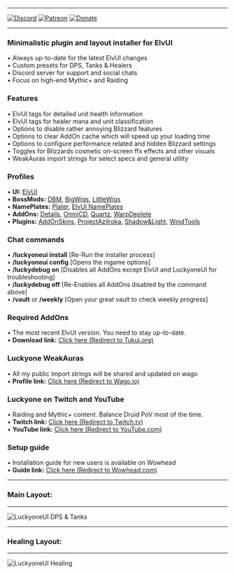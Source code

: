 ***
[![Discord](https://img.shields.io/discord/713882063169781870?label=Discord)](https://discord.gg/xRY4bwA) [![Patreon](https://img.shields.io/badge/Support-Patreon-orange)](https://www.patreon.com/luckyone) [![Donate](https://img.shields.io/badge/Support-Donate-blue)](https://streamlabs.com/luckyone1996/tip)  
***

### **Minimalistic plugin and layout installer for ElvUI**  
• Always up-to-date for the latest ElvUI changes  
• Custom presets for DPS, Tanks & Healers  
• Discord server for support and social chats  
• Focus on high-end Mythic+ and Raiding  

### **Features**  
• ElvUI tags for detailed unit health information  
• ElvUI tags for healer mana and unit classification  
• Options to disable rather annoying Blizzard features  
• Options to clear AddOn cache which will speed up your loading time  
• Options to configure performance related and hidden Blizzard settings  
• Toggles for Blizzards cosmetic on-screen ffx effects and other visuals  
• WeakAuras import strings for select specs and general utility  

### **Profiles**  
• **UI:** [ElvUI](https://www.tukui.org/)  
• **BossMods:** [DBM](https://www.curseforge.com/wow/addons/deadly-boss-mods), [BigWigs](https://www.curseforge.com/wow/addons/big-wigs), [LittleWigs](https://www.curseforge.com/wow/addons/little-wigs)  
• **NamePlates:** [Plater](https://www.curseforge.com/wow/addons/plater-nameplates), [ElvUI NamePlates](https://www.tukui.org/)  
• **AddOns:** [Details](https://www.curseforge.com/wow/addons/details), [OmniCD](https://www.curseforge.com/wow/addons/omnicd), [Quartz](https://www.curseforge.com/wow/addons/quartz), [WarpDeplete](https://www.curseforge.com/wow/addons/warpdeplete)  
• **Plugins:** [AddOnSkins](https://www.curseforge.com/wow/addons/addonskins), [ProjectAzilroka](https://www.curseforge.com/wow/addons/projectazilroka), [Shadow&Light](https://www.curseforge.com/wow/addons/elvui-shadow-light), [WindTools](https://www.curseforge.com/wow/addons/elvui-windtools)  

### **Chat commands**  
• **/luckyoneui install** [Re-Run the installer process]  
• **/luckyoneui config** [Opens the ingame options]  
• **/luckydebug on** [Disables all AddOns except ElvUI and LuckyoneUI for troubleshooting]  
• **/luckydebug off** [Re-Enables all AddOns disabled by the command above]  
• **/vault** or **/weekly** [Open your great vault to check weekly progress]  

### **Required AddOns**  
• The most recent ElvUI version. You need to stay up-to-date.  
• **Download link:** [Click here (Redirect to Tukui.org)](https://www.tukui.org/)  

### **Luckyone WeakAuras**  
• All my public import strings will be shared and updated on wago  
• **Profile link:** [Click here (Redirect to Wago.io)](https://wago.io/p/Luckyone)  

### **Luckyone on Twitch and YouTube**  
• Raiding and Mythic+ content. Balance Druid PoV most of the time.  
• **Twitch link:** [Click here (Redirect to Twitch.tv)](https://www.twitch.tv/Luckyone1996)  
• **YouTube link:** [Click here (Redirect to YouTube.com)](https://www.youtube.com/@LuckyoneWoW)  

### **Setup guide**  
• Installation guide for new users is available on Wowhead  
• **Guide link:** [Click here (Redirect to Wowhead.com)](https://www.wowhead.com/guide=10680/elvui-luckyoneui-addon-plugin-guide)  

***
### **Main Layout:**  
***
![LuckyoneUI DPS & Tanks](https://i.imgur.com/8rZTbuC.jpg)  
***
### **Healing Layout:**  
***
![LuckyoneUI Healing](https://i.imgur.com/bJlcS8C.jpg)  